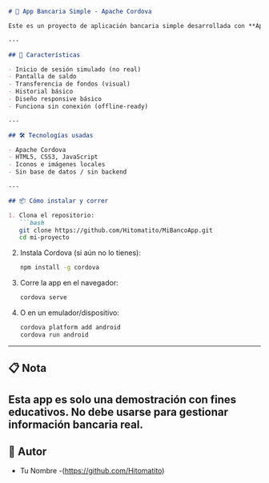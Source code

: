 ```markdown
# 📱 App Bancaria Simple - Apache Cordova

Este es un proyecto de aplicación bancaria simple desarrollada con **Apache Cordova**. No utiliza base de datos, y funciona completamente con páginas HTML, CSS y JavaScript.

---

## 🚀 Características

- Inicio de sesión simulado (no real)
- Pantalla de saldo
- Transferencia de fondos (visual)
- Historial básico
- Diseño responsive básico
- Funciona sin conexión (offline-ready)

---

## 🛠️ Tecnologías usadas

- Apache Cordova
- HTML5, CSS3, JavaScript
- Iconos e imágenes locales
- Sin base de datos / sin backend

---

## 📦 Cómo instalar y correr

1. Clona el repositorio:
   ```bash
   git clone https://github.com/Hitomatito/MiBancoApp.git
   cd mi-proyecto
   ```

2. Instala Cordova (si aún no lo tienes):
   ```bash
   npm install -g cordova
   ```

3. Corre la app en el navegador:
   ```bash
   cordova serve
   ```

4. O en un emulador/dispositivo:
   ```bash
   cordova platform add android
   cordova run android
   ```

---


## 📋 Nota

Esta app es solo una demostración con fines educativos. **No debe usarse para gestionar información bancaria real**.
---

## 📧 Autor

- Tu Nombre -(https://github.com/Hitomatito)

